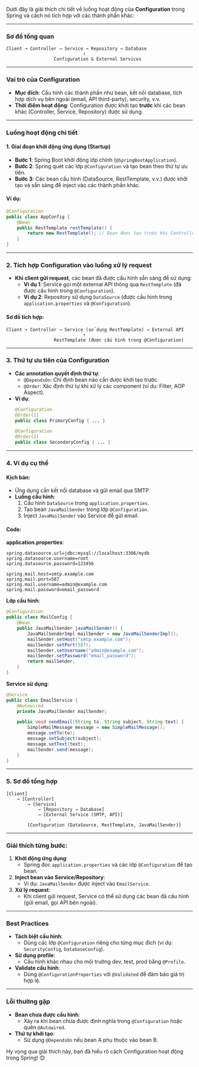 Dưới đây là giải thích chi tiết về luồng hoạt động của **Configuration** trong Spring và cách nó tích hợp với các thành phần khác:

---

### **Sơ đồ tổng quan**  
```
Client → Controller → Service → Repository → Database  
                             ↑  
                  Configuration & External Services
```

---

### **Vai trò của Configuration**  
- **Mục đích**: Cấu hình các thành phần như bean, kết nối database, tích hợp dịch vụ bên ngoài (email, API third-party), security, v.v.  
- **Thời điểm hoạt động**: Configuration được khởi tạo **trước** khi các bean khác (Controller, Service, Repository) được sử dụng.  

---

### **Luồng hoạt động chi tiết**  
#### **1. Giai đoạn khởi động ứng dụng (Startup)**  
- **Bước 1**: Spring Boot khởi động lớp chính (`@SpringBootApplication`).  
- **Bước 2**: Spring quét các lớp `@Configuration` và tạo bean theo thứ tự ưu tiên.  
- **Bước 3**: Các bean cấu hình (DataSource, RestTemplate, v.v.) được khởi tạo và sẵn sàng để inject vào các thành phần khác.  

#### **Ví dụ**:  
```java
@Configuration
public class AppConfig {
    @Bean
    public RestTemplate restTemplate() {
        return new RestTemplate(); // Bean được tạo trước khi Controller/Service sử dụng
    }
}
```

---

### **2. Tích hợp Configuration vào luồng xử lý request**  
- **Khi client gửi request**, các bean đã được cấu hình sẵn sàng để sử dụng:  
  - **Ví dụ 1**: Service gọi một external API thông qua `RestTemplate` (đã được cấu hình trong `@Configuration`).  
  - **Ví dụ 2**: Repository sử dụng `DataSource` (được cấu hình trong `application.properties` và `@Configuration`).  

#### **Sơ đồ tích hợp**:  
```
Client → Controller → Service (sử dụng RestTemplate) → External API  
                             ↑  
                  RestTemplate (được cấu hình trong @Configuration)
```

---

### **3. Thứ tự ưu tiên của Configuration**  
- **Các annotation quyết định thứ tự**:  
  - `@DependsOn`: Chỉ định bean nào cần được khởi tạo trước.  
  - `@Order`: Xác định thứ tự khi xử lý các component (ví dụ: Filter, AOP Aspect).  
- **Ví dụ**:  
  ```java
  @Configuration
  @Order(1)
  public class PrimaryConfig { ... }

  @Configuration
  @Order(2)
  public class SecondaryConfig { ... }
  ```

---

### **4. Ví dụ cụ thể**  
#### **Kịch bản**:  
- Ứng dụng cần kết nối database và gửi email qua SMTP.  
- **Luồng cấu hình**:  
  1. Cấu hình `DataSource` trong `application.properties`.  
  2. Tạo bean `JavaMailSender` trong lớp `@Configuration`.  
  3. Inject `JavaMailSender` vào Service để gửi email.  

#### **Code**:  
**application.properties**:  
```properties
spring.datasource.url=jdbc:mysql://localhost:3306/mydb
spring.datasource.username=root
spring.datasource.password=123456

spring.mail.host=smtp.example.com
spring.mail.port=587
spring.mail.username=admin@example.com
spring.mail.password=email_password
```

**Lớp cấu hình**:  
```java
@Configuration
public class MailConfig {
    @Bean
    public JavaMailSender javaMailSender() {
        JavaMailSenderImpl mailSender = new JavaMailSenderImpl();
        mailSender.setHost("smtp.example.com");
        mailSender.setPort(587);
        mailSender.setUsername("admin@example.com");
        mailSender.setPassword("email_password");
        return mailSender;
    }
}
```

**Service sử dụng**:  
```java
@Service
public class EmailService {
    @Autowired
    private JavaMailSender mailSender;

    public void sendEmail(String to, String subject, String text) {
        SimpleMailMessage message = new SimpleMailMessage();
        message.setTo(to);
        message.setSubject(subject);
        message.setText(text);
        mailSender.send(message);
    }
}
```

---

### **5. Sơ đồ tổng hợp**  
```
[Client]  
    → [Controller]  
        → [Service]  
            → [Repository → Database]  
            → [External Service (SMTP, API)]  
                ↑  
        [Configuration (DataSource, RestTemplate, JavaMailSender)]  
```

---

### **Giải thích từng bước**:  
1. **Khởi động ứng dụng**:  
   - Spring đọc `application.properties` và các lớp `@Configuration` để tạo bean.  
2. **Inject bean vào Service/Repository**:  
   - Ví dụ: `JavaMailSender` được inject vào `EmailService`.  
3. **Xử lý request**:  
   - Khi client gửi request, Service có thể sử dụng các bean đã cấu hình (gửi email, gọi API bên ngoài).  

---

### **Best Practices**  
- **Tách biệt cấu hình**:  
  - Dùng các lớp `@Configuration` riêng cho từng mục đích (ví dụ: `SecurityConfig`, `DatabaseConfig`).  
- **Sử dụng profile**:  
  - Cấu hình khác nhau cho môi trường dev, test, prod bằng `@Profile`.  
- **Validate cấu hình**:  
  - Dùng `@ConfigurationProperties` với `@Validated` để đảm bảo giá trị hợp lệ.  

---

### **Lỗi thường gặp**  
- **Bean chưa được cấu hình**:  
  - Xảy ra khi bean chưa được định nghĩa trong `@Configuration` hoặc quên `@Autowired`.  
- **Thứ tự khởi tạo**:  
  - Sử dụng `@DependsOn` nếu bean A phụ thuộc vào bean B.  

Hy vọng qua giải thích này, bạn đã hiểu rõ cách Configuration hoạt động trong Spring! 😊